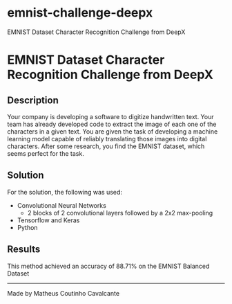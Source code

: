 # emnist-challenge-deepx
EMNIST Dataset Character Recognition Challenge from DeepX

# EMNIST Dataset Character Recognition Challenge from DeepX

## Description

Your company is developing a software to digitize handwritten text. Your team has already developed code to extract the image of each one of the characters in a given text. You are given the task of developing a machine learning model capable of reliably translating those images into digital characters. After some research, you find the EMNIST dataset, which seems perfect for the task.

## Solution

For the solution, the following was used:

- Convolutional Neural Networks
   - 2 blocks of 2 convolutional layers followed by a 2x2 max-pooling 
- Tensorflow and Keras
- Python

## Results

This method achieved an accuracy of 88.71% on the EMNIST Balanced Dataset

---

Made by Matheus Coutinho Cavalcante
